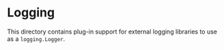 Logging
===

This directory contains plug-in support for external logging libraries
to use as a `logging.Logger`.
